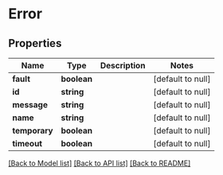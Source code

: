 # Error

## Properties
Name | Type | Description | Notes
------------ | ------------- | ------------- | -------------
**fault** | **boolean** |  | [default to null]
**id** | **string** |  | [default to null]
**message** | **string** |  | [default to null]
**name** | **string** |  | [default to null]
**temporary** | **boolean** |  | [default to null]
**timeout** | **boolean** |  | [default to null]

[[Back to Model list]](../README.md#documentation-for-models) [[Back to API list]](../README.md#documentation-for-api-endpoints) [[Back to README]](../README.md)


